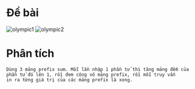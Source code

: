 # Đề bài
![olympic1](https://github.com/VanHoang110802/Competitive_Programming/assets/108053955/b3c41f85-2699-43af-a212-2b91b110e566)
![olympic2](https://github.com/VanHoang110802/Competitive_Programming/assets/108053955/520e5aad-5ac2-4a35-8e1f-16155ec3a057)

# Phân tích
```
Dùng 3 mảng prefix sum. Mỗi lần nhập 1 phần tử thì tăng mảng đếm của phần tử đó lên 1, rồi đem cộng vô mảng prefix, rồi mỗi truy vấn
in ra từng giá trị của các mảng prefix là xong.
```
